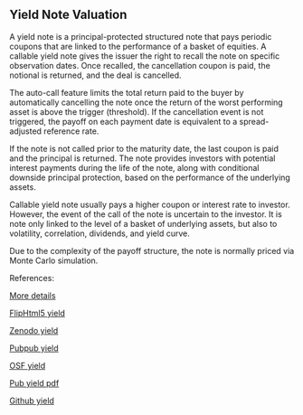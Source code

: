 ## Yield Note Valuation

A yield note is a principal-protected structured note that pays periodic coupons that are linked to the performance of a basket of equities. A callable yield note gives the issuer the right to recall the note on specific observation dates. Once recalled, the cancellation coupon is paid, the notional is returned, and the deal is cancelled.

The auto-call feature limits the total return paid to the buyer by automatically cancelling the note once the return of the worst performing asset is above the trigger (threshold). If the cancellation event is not triggered, the payoff on each payment date is equivalent to a spread-adjusted reference rate.

If the note is not called prior to the maturity date, the last coupon is paid and the principal is returned. The note provides investors with potential interest payments during the life of the note, along with conditional downside principal protection, based on the performance of the underlying assets.

Callable yield note usually pays a higher coupon or interest rate to investor. However, the event of the call of the note is uncertain to the investor. It is note only linked to the level of a basket of underlying assets, but also to volatility, correlation, dividends, and yield curve.


Due to the complexity of the payoff structure, the note is normally priced via Monte Carlo simulation. 





References:
   
[More details](./EqYield-23.pdf)   
   
[FlipHtml5 yield](https://fliphtml5.com/download/download-pdf-file.php?str=x0DZh9GTud3bENXamETNxEjN4MTPkl0av9mY)
   
[Zenodo yield](https://zenodo.org/record/4659041/files/EqYield-23.pdf)
   
[Pubpub yield](https://david.pubpub.org/pub/phabu3zx/release/1)
   
[OSF yield](https://osf.io/mhktc/download)

[Pub yield pdf](https://assets.pubpub.org/l2n8m7vu/51617311320754.pdf)

[Github yield](https://github.com/alanwhite1203/EqYield/releases/download/1/EqYield-23.pdf)  